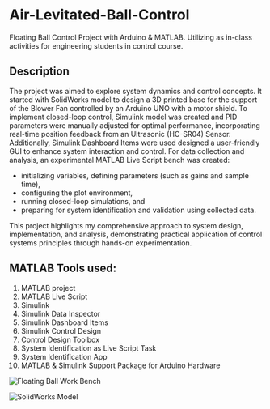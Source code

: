 # Air-Levitated-Ball-Control
Floating Ball Control Project with Arduino & MATLAB. Utilizing as in-class activities for engineering students in control course.

## Description
The project was aimed to explore system dynamics and control concepts. It started with SolidWorks model to design a 3D printed base for the support of the Blower Fan controlled by an Arduino UNO with a motor shield. To implement closed-loop control, Simulink model was created and PID parameters were manually adjusted for optimal performance, incorporating real-time position feedback from an Ultrasonic (HC-SR04) Sensor.
Additionally, Simulink Dashboard Items were used designed a user-friendly GUI to enhance system interaction and control. For data collection and analysis, an experimental MATLAB Live Script bench was created:
- initializing variables, defining parameters (such as gains and sample time),
- configuring the plot environment,
- running closed-loop simulations, and
- preparing for system identification and validation using collected data.
  
This project highlights my comprehensive approach to system design, implementation, and analysis, demonstrating practical application of control systems principles through hands-on experimentation.

## MATLAB Tools used:
1. MATLAB project
2. MATLAB Live Script
3. Simulink
4. Simulink Data Inspector
5. Simulink Dashboard Items
6. Simulink Control Design
7. Control Design Toolbox
8. System Identification as Live Script Task
9. System Identification App
10. MATLAB & Simulink Support Package for Arduino Hardware

![Floating Ball Work Bench](https://github.com/auwahmad/Air-Levited-Ball-Control/assets/70074147/1040e5cc-8358-4710-a012-3e17ebc35170)

![SolidWorks Model](https://github.com/auwahmad/Air-Levited-Ball-Control/assets/70074147/2f7df5e8-5d27-4c25-9c75-a9dd04aadf2c)






